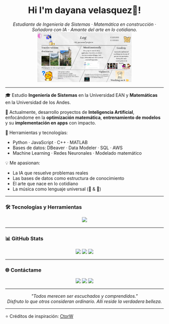 <div align="center">
  <h1>Hi I'm dayana velasquez👋!</h1>
</div>

<div align="center">
  <em>Estudiante de Ingeniería de Sistemas · Matemática en construcción · Soñadora con IA · Amante del arte en lo cotidiano.</em>
  <img width="300" src="assets/MyLog.png" />
</div>



---

🎓 Estudio **Ingeniería de Sistemas** en la Universidad EAN y **Matemáticas** en la Universidad de los Andes.

🧠 Actualmente, desarrollo proyectos de **Inteligencia Artificial**, enfocándome en la **optimización matemática**, **entrenamiento de modelos** y su **implementación en apps** con impacto.

🧰 Herramientas y tecnologías:
- Python · JavaScript · C++ · MATLAB
- Bases de datos: DBeaver · Data Modeler · SQL · AWS
- Machine Learning · Redes Neuronales · Modelado matemático

💡 Me apasionan:
- La IA que resuelve problemas reales
- Las bases de datos como estructura de conocimiento
- El arte que nace en lo cotidiano
- La música como lenguaje universal (🎹 & 🎸)

---

### 🛠️ Tecnologías y Herramientas

<div align="center">
<img src="https://skillicons.dev/icons?i=py,cpp,js,matlab,html,css,aws,sqlite,postgresql,git,vscode" />
</div>

---

### 📊 GitHub Stats

<div align="center">
  <img src="https://github-readme-stats.vercel.app/api?username=DianeVelasquez&theme=onedark&show_icons=true&hide_border=true&count_private=true"/>
  <img src="https://github-readme-streak-stats.herokuapp.com/?user=DianeVelasquez&theme=onedark&hide_border=true"/>
  <img src="https://github-readme-stats.vercel.app/api/top-langs/?username=DianeVelasquez&layout=compact&theme=onedark&hide_border=true"/>
</div>

---

### 🌐 Contáctame

<div align="center">
  <a href="mailto:dayis.velasquez@hotmail.com"><img src="https://skillicons.dev/icons?i=gmail" /></a>
  <a href="https://linkedin.com/in/dayana-velasquez-alvarez-672752360/"><img src="https://skillicons.dev/icons?i=linkedin" /></a>
  <a href="https://instagram.com/tu_usuario"><img src="https://skillicons.dev/icons?i=instagram" /></a>
</div>

---

<div align="center">
  <em>"Todos merecen ser escuchados y comprendidos."</em>  
  <br/>
  <em>Disfruto lo que otros consideran ordinario. Allí reside la verdadera belleza.</em>
</div>

---

⭐ Créditos de inspiración: [CtorW](https://github.com/CtorW)



